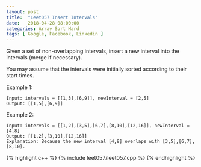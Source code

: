 ```yaml
---
layout: post
title:  "Leet057 Insert Intervals"
date:   2018-04-28 08:00:00
categories: Array Sort Hard
tags: [ Google, Facebook, Linkedin ]
---
```


Given a set of non-overlapping intervals, insert a new interval into the intervals (merge if necessary).

You may assume that the intervals were initially sorted according to their start times.

Example 1:
```
Input: intervals = [[1,3],[6,9]], newInterval = [2,5]
Output: [[1,5],[6,9]]
```
Example 2:
```
Input: intervals = [[1,2],[3,5],[6,7],[8,10],[12,16]], newInterval = [4,8]
Output: [[1,2],[3,10],[12,16]]
Explanation: Because the new interval [4,8] overlaps with [3,5],[6,7],[8,10].
```

{% highlight c++ %}
{% include leet057/leet057.cpp %}
{% endhighlight %}
